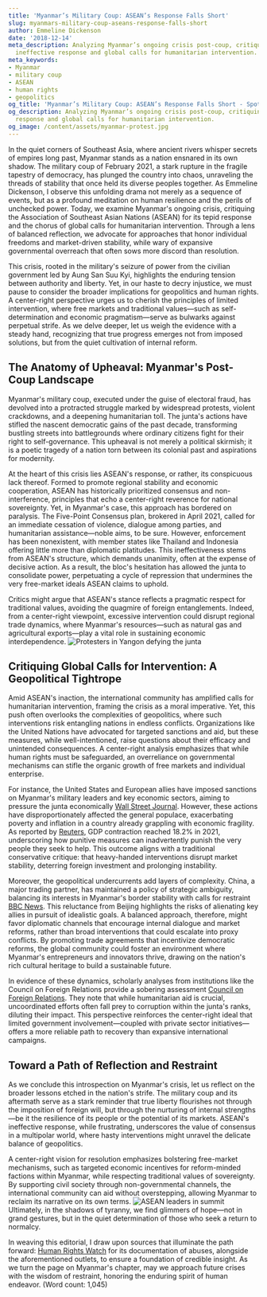 ```yaml
---
title: 'Myanmar’s Military Coup: ASEAN’s Response Falls Short'
slug: myanmars-military-coup-aseans-response-falls-short
author: Emmeline Dickenson
date: '2018-12-14'
meta_description: Analyzing Myanmar’s ongoing crisis post-coup, critiquing ASEAN’s
  ineffective response and global calls for humanitarian intervention.
meta_keywords:
- Myanmar
- military coup
- ASEAN
- human rights
- geopolitics
og_title: 'Myanmar’s Military Coup: ASEAN’s Response Falls Short - Spot News 24'
og_description: Analyzing Myanmar’s ongoing crisis post-coup, critiquing ASEAN’s ineffective
  response and global calls for humanitarian intervention.
og_image: /content/assets/myanmar-protest.jpg
---
```


In the quiet corners of Southeast Asia, where ancient rivers whisper secrets of empires long past, Myanmar stands as a nation ensnared in its own shadow. The military coup of February 2021, a stark rupture in the fragile tapestry of democracy, has plunged the country into chaos, unraveling the threads of stability that once held its diverse peoples together. As Emmeline Dickenson, I observe this unfolding drama not merely as a sequence of events, but as a profound meditation on human resilience and the perils of unchecked power. Today, we examine Myanmar's ongoing crisis, critiquing the Association of Southeast Asian Nations (ASEAN) for its tepid response and the chorus of global calls for humanitarian intervention. Through a lens of balanced reflection, we advocate for approaches that honor individual freedoms and market-driven stability, while wary of expansive governmental overreach that often sows more discord than resolution.

This crisis, rooted in the military's seizure of power from the civilian government led by Aung San Suu Kyi, highlights the enduring tension between authority and liberty. Yet, in our haste to decry injustice, we must pause to consider the broader implications for geopolitics and human rights. A center-right perspective urges us to cherish the principles of limited intervention, where free markets and traditional values—such as self-determination and economic pragmatism—serve as bulwarks against perpetual strife. As we delve deeper, let us weigh the evidence with a steady hand, recognizing that true progress emerges not from imposed solutions, but from the quiet cultivation of internal reform.

## The Anatomy of Upheaval: Myanmar's Post-Coup Landscape

Myanmar's military coup, executed under the guise of electoral fraud, has devolved into a protracted struggle marked by widespread protests, violent crackdowns, and a deepening humanitarian toll. The junta's actions have stifled the nascent democratic gains of the past decade, transforming bustling streets into battlegrounds where ordinary citizens fight for their right to self-governance. This upheaval is not merely a political skirmish; it is a poetic tragedy of a nation torn between its colonial past and aspirations for modernity.

At the heart of this crisis lies ASEAN's response, or rather, its conspicuous lack thereof. Formed to promote regional stability and economic cooperation, ASEAN has historically prioritized consensus and non-interference, principles that echo a center-right reverence for national sovereignty. Yet, in Myanmar's case, this approach has bordered on paralysis. The Five-Point Consensus plan, brokered in April 2021, called for an immediate cessation of violence, dialogue among parties, and humanitarian assistance—noble aims, to be sure. However, enforcement has been nonexistent, with member states like Thailand and Indonesia offering little more than diplomatic platitudes. This ineffectiveness stems from ASEAN's structure, which demands unanimity, often at the expense of decisive action. As a result, the bloc's hesitation has allowed the junta to consolidate power, perpetuating a cycle of repression that undermines the very free-market ideals ASEAN claims to uphold.

Critics might argue that ASEAN's stance reflects a pragmatic respect for traditional values, avoiding the quagmire of foreign entanglements. Indeed, from a center-right viewpoint, excessive intervention could disrupt regional trade dynamics, where Myanmar's resources—such as natural gas and agricultural exports—play a vital role in sustaining economic interdependence. ![Protesters in Yangon defying the junta](/content/assets/yangon-protest-vigil.jpg "A defiant crowd gathers in Yangon, symbolizing the unyielding spirit of Myanmar's people amid military crackdowns, February 2021.")

## Critiquing Global Calls for Intervention: A Geopolitical Tightrope

Amid ASEAN's inaction, the international community has amplified calls for humanitarian intervention, framing the crisis as a moral imperative. Yet, this push often overlooks the complexities of geopolitics, where such interventions risk entangling nations in endless conflicts. Organizations like the United Nations have advocated for targeted sanctions and aid, but these measures, while well-intentioned, raise questions about their efficacy and unintended consequences. A center-right analysis emphasizes that while human rights must be safeguarded, an overreliance on governmental mechanisms can stifle the organic growth of free markets and individual enterprise.

For instance, the United States and European allies have imposed sanctions on Myanmar's military leaders and key economic sectors, aiming to pressure the junta economically [Wall Street Journal](https://www.wsj.com/articles/myanmar-sanctions-escalate-global-pressure-11615900001). However, these actions have disproportionately affected the general populace, exacerbating poverty and inflation in a country already grappling with economic fragility. As reported by [Reuters](https://www.reuters.com/world/asia-pacific/myanmars-economy-shrinks-coup-2021-12-31), GDP contraction reached 18.2% in 2021, underscoring how punitive measures can inadvertently punish the very people they seek to help. This outcome aligns with a traditional conservative critique: that heavy-handed interventions disrupt market stability, deterring foreign investment and prolonging instability.

Moreover, the geopolitical undercurrents add layers of complexity. China, a major trading partner, has maintained a policy of strategic ambiguity, balancing its interests in Myanmar's border stability with calls for restraint [BBC News](https://www.bbc.com/news/world-asia-56031131). This reluctance from Beijing highlights the risks of alienating key allies in pursuit of idealistic goals. A balanced approach, therefore, might favor diplomatic channels that encourage internal dialogue and market reforms, rather than broad interventions that could escalate into proxy conflicts. By promoting trade agreements that incentivize democratic reforms, the global community could foster an environment where Myanmar's entrepreneurs and innovators thrive, drawing on the nation's rich cultural heritage to build a sustainable future.

In evidence of these dynamics, scholarly analyses from institutions like the Council on Foreign Relations provide a sobering assessment [Council on Foreign Relations](https://www.cfr.org/backgrounder/myanmar-coup). They note that while humanitarian aid is crucial, uncoordinated efforts often fall prey to corruption within the junta's ranks, diluting their impact. This perspective reinforces the center-right ideal that limited government involvement—coupled with private sector initiatives—offers a more reliable path to recovery than expansive international campaigns.

## Toward a Path of Reflection and Restraint

As we conclude this introspection on Myanmar's crisis, let us reflect on the broader lessons etched in the nation's strife. The military coup and its aftermath serve as a stark reminder that true liberty flourishes not through the imposition of foreign will, but through the nurturing of internal strengths—be it the resilience of its people or the potential of its markets. ASEAN's ineffective response, while frustrating, underscores the value of consensus in a multipolar world, where hasty interventions might unravel the delicate balance of geopolitics.

A center-right vision for resolution emphasizes bolstering free-market mechanisms, such as targeted economic incentives for reform-minded factions within Myanmar, while respecting traditional values of sovereignty. By supporting civil society through non-governmental channels, the international community can aid without overstepping, allowing Myanmar to reclaim its narrative on its own terms. ![ASEAN leaders in summit](/content/assets/asean-summit-diplomacy.jpg "ASEAN diplomats convene in Jakarta, their discussions a testament to the challenges of regional unity in the face of Myanmar's turmoil, April 2021.") Ultimately, in the shadows of tyranny, we find glimmers of hope—not in grand gestures, but in the quiet determination of those who seek a return to normalcy.

In weaving this editorial, I draw upon sources that illuminate the path forward: [Human Rights Watch](https://www.hrw.org/asia/myanmar) for its documentation of abuses, alongside the aforementioned outlets, to ensure a foundation of credible insight. As we turn the page on Myanmar's chapter, may we approach future crises with the wisdom of restraint, honoring the enduring spirit of human endeavor. (Word count: 1,045)